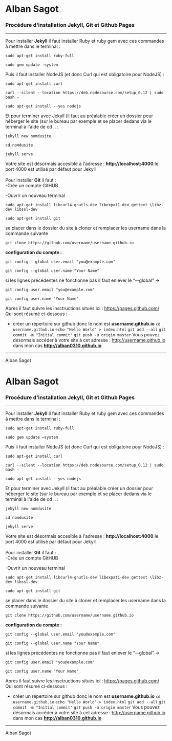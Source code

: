 # Alban Sagot
### Procédure d'installation Jekyll, Git et Github Pages

---

Pour installer **Jekyll** il faut installer Ruby et ruby gem avec ces commandes à mettre dans le terminal :

```
sudo apt-get install ruby-full
```

```
sudo gem update –system
```

Puis il faut installer NodeJS (et donc Curl qui est obligatoire pour NodeJS) :

```
sudo apt-get install curl
```

```
curl --silent --location https://deb.nodesource.com/setup_0.12 | sudo bash -
```

```
sudo apt-get install --yes nodejs
```

Et pour terminer avec Jekyll (il faut au préalable créer un dossier pour héberger le site (sur le bureau par exemple et se placer dedans via le terminal à l'aide de cd .. :
```
jekyll new nomdusite
```
```
cd nomdusite
```
```
jekyll serve
```
Votre site est désormais accesible à l'adresse : **http://localhost:4000** le port 4000 est utilisé par défaut pour Jekyll<br />
<br />
Pour installer **Git** il faut :<br />
-Crée un compte GitHUB

-Ouvrir un nouveau terminal

```
sudo apt-get install libcurl4-gnutls-dev libexpat1-dev gettext \libz-dev libssl-dev
```

```
sudo apt-get install git 
```
se placer dans le dossier du site à cloner et remplacer les username dans la commande suivante
```
git clone https://github.com/username/username.github.io
```

**configuration du compte :**
```
git config --global user.email "you@example.com"
```
```
git config --global user.name "Your Name"
```
si les lignes précédentes ne fonctionne pas il faut enlever le “--global” →
```
git config user.email "you@example.com"
```
```
git config user.name "Your Name"
```
Après il faut suivre les insctructions situés ici : https://pages.github.com/ <br />
Qui sont résumé ci-dessous : <br />
- créer un répertoire sur github donc le nom est **username.github.io**
```cd username.github.io```
```echo "Hello World" > index.html```
```git add --all```
```git commit -m "Initial commit"```
```git push -u origin master```
Vous pouvez désormais accéder à votre site à cet adresse : http://username.github.io dans mon cas **http://alban0310.github.io**
---
Alban Sagot
# Alban Sagot
### Procédure d'installation Jekyll, Git et Github Pages

---

Pour installer **Jekyll** il faut installer Ruby et ruby gem avec ces commandes à mettre dans le terminal :

```
sudo apt-get install ruby-full
```

```
sudo gem update –system
```

Puis il faut installer NodeJS (et donc Curl qui est obligatoire pour NodeJS) :

```
sudo apt-get install curl
```

```
curl --silent --location https://deb.nodesource.com/setup_0.12 | sudo bash -
```

```
sudo apt-get install --yes nodejs
```

Et pour terminer avec Jekyll (il faut au préalable créer un dossier pour héberger le site (sur le bureau par exemple et se placer dedans via le terminal à l'aide de cd .. :
```
jekyll new nomdusite
```
```
cd nomdusite
```
```
jekyll serve
```
Votre site est désormais accesible à l'adresse : **http://localhost:4000** le port 4000 est utilisé par défaut pour Jekyll<br />
<br />
Pour installer **Git** il faut :<br />
-Crée un compte GitHUB

-Ouvrir un nouveau terminal

```
sudo apt-get install libcurl4-gnutls-dev libexpat1-dev gettext \libz-dev libssl-dev
```

```
sudo apt-get install git 
```
se placer dans le dossier du site à cloner et remplacer les username dans la commande suivante
```
git clone https://github.com/username/username.github.io
```

**configuration du compte :**
```
git config --global user.email "you@example.com"
```
```
git config --global user.name "Your Name"
```
si les lignes précédentes ne fonctionne pas il faut enlever le “--global” →
```
git config user.email "you@example.com"
```
```
git config user.name "Your Name"
```
Après il faut suivre les insctructions situés ici : https://pages.github.com/ <br />
Qui sont résumé ci-dessous : <br />
- créer un répertoire sur github donc le nom est **username.github.io**
```cd username.github.io```
```echo "Hello World" > index.html```
```git add --all```
```git commit -m "Initial commit"```
```git push -u origin master```
Vous pouvez désormais accéder à votre site à cet adresse : http://username.github.io dans mon cas **http://alban0310.github.io**
---
Alban Sagot
